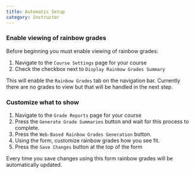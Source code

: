 ```yaml
---
title: Automatic Setup
category: Instructor
---
```


### Enable viewing of rainbow grades

Before beginning you must enable viewing of rainbow grades:

1. Navigate to the ```Course Settings``` page for your course
1. Check the checkbox next to ```Display Rainbow Grades Summary```

This will enable the ```Rainbow Grades``` tab on the navigation bar.  Currently there are no grades to view but that will be handled in the next step.

### Customize what to show

1. Navigate to the ```Grade Reports``` page for your course
1. Press the ```Generate Grade Summaries``` button and wait for this process to complete.
1. Press the ```Web-Based Rainbow Grades Generation``` button.
1. Using the form, customize rainbow grades how you see fit.
1. Press the ```Save Changes``` button at the top of the form

Every time you save changes using this form rainbow grades will be automatically updated.